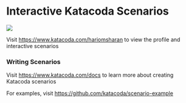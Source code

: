# Interactive Katacoda Scenarios

[![](http://shields.katacoda.com/katacoda/hariomsharan/count.svg)](https://www.katacoda.com/hariomsharan "Get your profile on Katacoda.com")

Visit https://www.katacoda.com/hariomsharan to view the profile and interactive scenarios

### Writing Scenarios
Visit https://www.katacoda.com/docs to learn more about creating Katacoda scenarios

For examples, visit https://github.com/katacoda/scenario-example
